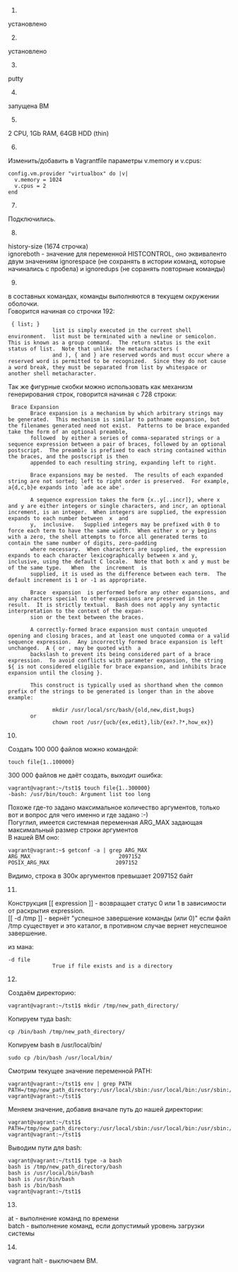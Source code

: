1.  
установлено  
 
2. 
установлено  
 
3.  
putty  

4. 
запущена ВМ  

5.  
2 CPU, 1Gb RAM, 64GB HDD (thin)  
 
6.  
Изменить/добавить в Vagrantfile параметры v.memory и v.cpus:
```
config.vm.provider "virtualbox" do |v|
  v.memory = 1024
  v.cpus = 2
end 
```
7.  
Подключились.  

8.  
 history-size (1674 строчка)  
 ignoreboth - значение для переменной HISTCONTROL, оно эквиваленто двум значениям ignorespace (не сохранять в истории команд, которые начинались с пробела)  и ignoredups (не соранять повторные команды)

9.  
в составных командах, команды выполняются в текущем окружении оболочки.  
Говорится начиная со строчки 192:
```
 { list; }
              list is simply executed in the current shell environment.  list must be terminated with a newline or semicolon.  This is known as a group command.  The return status is the exit status of list.  Note that unlike the metacharacters (
              and ), { and } are reserved words and must occur where a reserved word is permitted to be recognized.  Since they do not cause a word break, they must be separated from list by whitespace or another shell metacharacter.
```

Так же фигурные скобки можно использовать как механизм генерирования строк, говорится начиная с 728 строки:
```
 Brace Expansion
       Brace expansion is a mechanism by which arbitrary strings may be generated.  This mechanism is similar to pathname expansion, but the filenames generated need not exist.  Patterns to be brace expanded take the form of an optional preamble,
       followed  by either a series of comma-separated strings or a sequence expression between a pair of braces, followed by an optional postscript.  The preamble is prefixed to each string contained within the braces, and the postscript is then
       appended to each resulting string, expanding left to right.

       Brace expansions may be nested.  The results of each expanded string are not sorted; left to right order is preserved.  For example, a{d,c,b}e expands into `ade ace abe'.

       A sequence expression takes the form {x..y[..incr]}, where x and y are either integers or single characters, and incr, an optional increment, is an integer.  When integers are supplied, the expression expands to each number between  x  and
       y,  inclusive.   Supplied integers may be prefixed with 0 to force each term to have the same width.  When either x or y begins with a zero, the shell attempts to force all generated terms to contain the same number of digits, zero-padding
       where necessary.  When characters are supplied, the expression expands to each character lexicographically between x and y, inclusive, using the default C locale.  Note that both x and y must be of the same type.   When  the  increment  is
       supplied, it is used as the difference between each term.  The default increment is 1 or -1 as appropriate.

       Brace  expansion  is performed before any other expansions, and any characters special to other expansions are preserved in the result.  It is strictly textual.  Bash does not apply any syntactic interpretation to the context of the expan‐
       sion or the text between the braces.

       A correctly-formed brace expansion must contain unquoted opening and closing braces, and at least one unquoted comma or a valid sequence expression.  Any incorrectly formed brace expansion is left unchanged.  A { or , may be quoted with  a
       backslash to prevent its being considered part of a brace expression.  To avoid conflicts with parameter expansion, the string ${ is not considered eligible for brace expansion, and inhibits brace expansion until the closing }.

       This construct is typically used as shorthand when the common prefix of the strings to be generated is longer than in the above example:

              mkdir /usr/local/src/bash/{old,new,dist,bugs}
       or
              chown root /usr/{ucb/{ex,edit},lib/{ex?.?*,how_ex}}

```

10.  
Создать 100 000 файлов можно командой:
```
touch file{1..100000}
```

300 000 файлов не даёт создать, выходит ошибка:
```
vagrant@vagrant:~/tst1$ touch file{1..300000}
-bash: /usr/bin/touch: Argument list too long
```
Похоже где-то задано максимальное количество аргументов, только вот и вопрос для чего именно и где задано :-)  
Погуглил, имеется системная переменная ARG_MAX задающая максимальный размер строки аргументов  
В нашей ВМ оно:
```
vagrant@vagrant:~$ getconf -a | grep ARG_MAX
ARG_MAX                            2097152
POSIX_ARG_MAX                     2097152
```
Видимо, строка в 300к аргументов превышает 2097152 байт

11.  
Конструкция [[ expression ]] - возвращает статус 0 или 1 в зависимости от раскрытия expression.  
[[ -d /tmp ]] - вернёт "успешное завершение команды (или 0)" если файл /tmp  существует и это каталог, в противном случае вернет неуспешное завершение.  

из мана:
```
-d file
              True if file exists and is a directory
```

12.  
Создаём директорию: 
```
vagrant@vagrant:~/tst1$ mkdir /tmp/new_path_directory/
```

Копируем туда bash:
```
cp /bin/bash /tmp/new_path_directory/
```

Копируем bash в /usr/local/bin/
```
sudo cp /bin/bash /usr/local/bin/
```

Смотрим текущее значение переменной PATH:
```
vagrant@vagrant:~/tst1$ env | grep PATH
PATH=/tmp/new_path_directory:/usr/local/sbin:/usr/local/bin:/usr/sbin:/usr/bin:/sbin:/bin:/usr/games:/usr/local/games:/snap/bin
vagrant@vagrant:~/tst1$
```

Меняем значение, добавив вначале путь до нашей директории:
```
vagrant@vagrant:~/tst1$ PATH=/tmp/new_path_directory:/usr/local/sbin:/usr/local/bin:/usr/sbin:/usr/bin:/sbin:/bin:/usr/games:/usr/local/games:/snap/bin
vagrant@vagrant:~/tst1$
```

Выводим пути для bash:
```
vagrant@vagrant:~/tst1$ type -a bash
bash is /tmp/new_path_directory/bash
bash is /usr/local/bin/bash
bash is /usr/bin/bash
bash is /bin/bash
vagrant@vagrant:~/tst1$
```

13.  
at - выполнение команд по времени  
batch -  выполнение команд, если допустимый уровень загрузки системы  

14.  
vagrant halt  - выключаем ВМ.  



